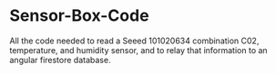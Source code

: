 # Sensor-Box-Code
All the code needed to read a Seeed 101020634 combination C02, temperature, and humidity sensor, and to relay that information to an angular firestore database.
